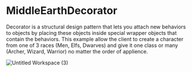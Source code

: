 # MiddleEarthDecorator
Decorator is a structural design pattern that lets you attach new behaviors to objects by placing these objects inside special wrapper objects that contain the behaviors.
This example allow the client to create a character from one of 3 races (Men, Elfs, Dwarves) and give it one class or many (Archer, Wizard, Warrior) no matter the order of applience.

![Untitled Workspace (3)](https://user-images.githubusercontent.com/46108499/204646307-186d1c4c-52ec-4a42-9f3f-354dca633742.png)
